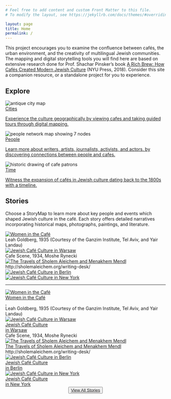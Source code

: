```yaml
---
# Feel free to add content and custom Front Matter to this file.
# To modify the layout, see https://jekyllrb.com/docs/themes/#overriding-theme-defaults

layout: page
title: Home
permalink: /
---
```

<div class="about-section">
      <p class='section-description'>This project encourages you to examine the confluence between cafés, the urban environment, and the creativity of multilingual Jewish communities. The mapping and digital storytelling tools you will find here are based on extensive research done for Prof. Shachar Pinsker’s book <a href='https://nyupress.org/9781479874385/a-rich-brew/' class='book-title-link' id='title-link' target='blank'>A Rich Brew: How Cafés Created Modern Jewish Culture</a> (NYU Press, 2018). Consider this site a companion resource, or a standalone project for you to experience.
      </p>
</div>

<div>
  <h2>Explore</h2>

  <div class="explore-col-wrapper">
    <div class="explore-col">
      <img class="explore-element-image" src='{{site.baseurl}}/images/index-cities.png' alt="antique city map">
      <div class="explore-col-text">
        <a href='{{ "cities" | relative_url }}'><span class="explore-col-title">Cities</span>
        <p class="explore-text">Experience the culture geographically by viewing cafes and taking guided tours through digital mapping.</p>
        </a>
      </div>
    </div>
    <div class="explore-col">
      <img class="explore-element-image" src='{{site.baseurl}}/images/people/People5.png' alt="people network map showing 7 nodes">
      <div class="explore-col-text">
        <a href='{{ "people" | relative_url }}'><span class="explore-col-title">People</span>
        <p class="explore-text">Learn more about writers, artists, journalists, activists, and actors. by discovering connections between people and cafes.</p>
        </a>
      </div>
    </div>
    <div class="explore-col">
      <img class="explore-element-image" src='{{site.baseurl}}/images/index-time.png' alt="historic drawing of cafe patrons">
      <div class="explore-col-text">
        <a href='{{ "time" | relative_url }}'><span class="explore-col-title">Time</span>
        <p class="explore-text">Witness the expansion of cafés in Jewish culture dating back to the 1800s with a timeline.</p>
        </a>
      </div>
    </div>
  </div>
</div>

<h2>Stories</h2>
<p>Choose a StoryMap to learn more about key people and events which shaped Jewish culture in the café.  Each story offers detailed narratives incorporating historical maps, photographs, paintings, and literature.</p>

<div class="story-col-wrapper">
  <div class="story-col">
   <a class="story-page-link" href='{{ "stories/women-cafe-story" | relative_url }}'>
      <img class="story-element-image" src='{{site.baseurl}}/images/womenbtn.png' alt="Women in the Café">
    </a>
    <div class='source-credit'>Leah Goldberg, 1935 (Courtesy of the Ganzim Institute, Tel Aviv, and Yair Landau)</div>
  </div>
  <div class="story-col">
    <a class="story-page-link" href='{{ "stories/warsaw-story" | relative_url }}'>
      <img class="story-element-image" src='{{site.baseurl}}/images/warsawbtn.png' alt="Jewish Café Culture in Warsaw">
    </a>
    <div class='source-credit'>Cafe Scene, 1934, Moshe Rynecki</div>
  </div>
  <div class="story-col">
    <a class="story-page-link" href='{{ "stories/sholem-story" | relative_url }}'>
      <img class="story-element-image" src='{{site.baseurl}}/images/travelbtn.png' alt="The Travels of Sholem Aleichem and Menakhem Mendl">
    </a>
    <div class='source-credit'>http://sholemaleichem.org/writing-desk/</div>
  </div>
  <div class="story-col">
    <a class="story-page-link" href='{{ "stories/berlin-story" | relative_url }}'>
      <img class="story-element-image" src='{{site.baseurl}}/images/berlinbtn.png' alt="Jewish Café Culture in Berlin">
        </a>
  </div>
  <div class="story-col">
    <a class="story-page-link" href='{{ "stories/newyork-story" | relative_url }}'>
      <img class="story-element-image" src='{{site.baseurl}}/images/newyorkbtn.png' alt="Jewish Café Culture in New York">
        </a>
  </div>
</div>
<hr>
<div class="story-col-wrapper">
  <div class="story-col">
    <a href='{{ "stories/women-cafe-story" | relative_url }}'>
      <div class="box">
        <img class="story-element-image" src='{{site.baseurl}}/images/stories/women.png' alt="Women in the Café">
        <div class="text">Women in the Café<br>&nbsp;</div>
      </div>
    </a> 
    <div class='source-credit'>Leah Goldberg, 1935 (Courtesy of the Ganzim Institute, Tel Aviv, and Yair Landau)</div>
  </div>
  <div class="story-col">
    <a href='{{ "stories/warsaw-story" | relative_url }}'>
      <div class="box">
        <img class="story-element-image" src='{{site.baseurl}}/images/stories/warsaw.jpg' alt="Jewish Café Culture in Warsaw">
        <div class="text">Jewish Café Culture<br> in Warsaw</div>
      </div>
    </a> 
    <div class='source-credit'>Cafe Scene, 1934, Moshe Rynecki</div>
  </div>
  <div class="story-col">
    <a href='{{ "stories/sholem-story" | relative_url }}'>
      <div class="box">
        <img class="story-element-image" src='{{site.baseurl}}/images/stories/sholem.jpg' alt="The Travels of Sholem Aleichem and Menakhem Mendl">
        <div class="text">The Travels of Sholem Aleichem and Menakhem Mendl</div>
      </div>
    </a> 
    <div class='source-credit'>http://sholemaleichem.org/writing-desk/</div>
  </div>
  <div class="story-col">
    <a href='{{ "stories/berlin-story" | relative_url }}'>
      <div class="box">
        <img class="story-element-image" src='{{site.baseurl}}/images/stories/Berlin.jpg' alt="Jewish Café Culture in Berlin">
        <div class="text">Jewish Café Culture<br> in Berlin</div>
      </div>
    </a> 
  </div>
  <div class="story-col">
    <a href='{{ "stories/newyork-story" | relative_url }}'>
      <div class="box">
        <img class="story-element-image" src='{{site.baseurl}}/images/stories/New-York.png' alt="Jewish Café Culture in New York">
        <div class="text">Jewish Café Culture<br> in New York</div>
      </div>
    </a> 
  </div>
</div>




<div class="bottom-btn" align="center">
 <button id="stories-button"><a href='{{ "/stories/" | relative_url }}'>View All Stories</a></button>
</div>